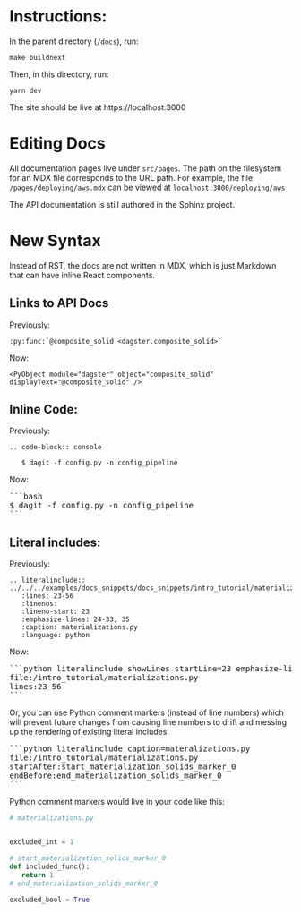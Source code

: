 # Instructions:

In the parent directory (`/docs`), run:

```
make buildnext
```

Then, in this directory, run:

```
yarn dev
```

The site should be live at https://localhost:3000

# Editing Docs

All documentation pages live under `src/pages`. The path on the filesystem for an MDX file corresponds to the URL path. For example, the file `/pages/deploying/aws.mdx` can be viewed at `localhost:3000/deploying/aws`

The API documentation is still authored in the Sphinx project.

# New Syntax

Instead of RST, the docs are not written in MDX, which is just Markdown that can have inline React components.

## Links to API Docs

Previously:

```
:py:func:`@composite_solid <dagster.composite_solid>`
```

Now:

```
<PyObject module="dagster" object="composite_solid" displayText="@composite_solid" />
```

## Inline Code:

Previously:

```
.. code-block:: console

   $ dagit -f config.py -n config_pipeline
```

Now:

<pre>
```bash
$ dagit -f config.py -n config_pipeline
```
</pre>

## Literal includes:

Previously:

```
.. literalinclude:: ../../../examples/docs_snippets/docs_snippets/intro_tutorial/materializations.py
   :lines: 23-56
   :linenos:
   :lineno-start: 23
   :emphasize-lines: 24-33, 35
   :caption: materializations.py
   :language: python
```

Now:

<pre>
```python literalinclude showLines startLine=23 emphasize-lines=24-33,35 caption=materializations.py
file:/intro_tutorial/materializations.py
lines:23-56
```
</pre>

Or, you can use Python comment markers (instead of line numbers) which will prevent future changes from causing line numbers to drift and messing up the rendering of existing literal includes.

<pre>
```python literalinclude caption=materalizations.py
file:/intro_tutorial/materializations.py
startAfter:start_materialization_solids_marker_0
endBefore:end_materialization_solids_marker_0
```
</pre>

Python comment markers would live in your code like this:

```python
# materializations.py


excluded_int = 1

# start_materialization_solids_marker_0
def included_func():
   return 1
# end_materialization_solids_marker_0

excluded_bool = True

```
